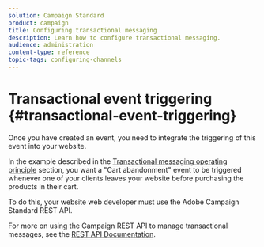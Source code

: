 ```yaml
---
solution: Campaign Standard
product: campaign
title: Configuring transactional messaging
description: Learn how to configure transactional messaging.
audience: administration
content-type: reference
topic-tags: configuring-channels
---
```


# Transactional event triggering {#transactional-event-triggering}

Once you have created an event, you need to integrate the triggering of this event into your website.

In the example described in the [Transactional messaging operating principle](../../channels/using/getting-started-with-transactional-msg.md#transactional-messaging-operating-principle) section, you want a "Cart abandonment" event to be triggered whenever one of your clients leaves your website before purchasing the products in their cart.

To do this, your website web developer must use the Adobe Campaign Standard REST API.

For more on using the Campaign REST API to manage transactional messages, see the [REST API Documentation](../../api/using/managing-transactional-messages.md).